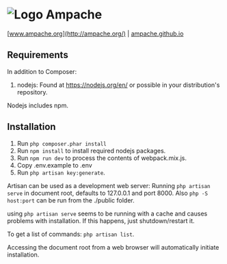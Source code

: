  ![Logo](http://ampache.org/img/logo/ampache-logo_x64.png) Ampache
=======
[www.ampache.org](http://ampache.org/) |
[ampache.github.io](http://ampache.github.io)

Requirements
------

In addition to Composer:

1. nodejs: Found at https://nodejs.org/en/ or possible in your distribution's repository.

Nodejs includes npm.


Installation
------------

1. Run `php composer.phar install`
2. Run `npm install`  to install required nodejs packages.
3. Run `npm run dev` to process the contents of webpack.mix.js.
4. Copy .env.example to .env
5. Run `php artisan key:generate`.

Artisan can be used as a development web server: Running `php artisan serve` in document root, defaults to 127.0.0.1 and port 8000.
Also `php -S host:port` can be run  from the ./public folder.

using `php artisan serve` seems to be running with a cache and causes problems with installation.  If this happens, just shutdown/restart it.

To get a list of commands: `php artisan list`.

Accessing the document root from a web browser will automatically initiate installation. 
